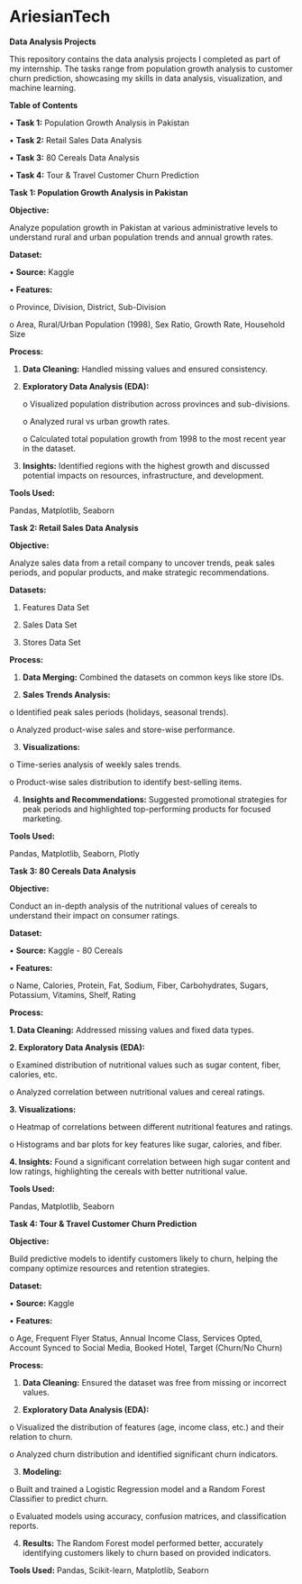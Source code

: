 # AriesianTech 

**Data Analysis Projects**

This repository contains the data analysis projects I completed as part of my internship. The tasks range from population growth analysis to customer churn prediction, showcasing my skills in data analysis, visualization, and machine learning.


**Table of Contents**

   •        **Task 1:** Population Growth Analysis in Pakistan

   •	    **Task 2:** Retail Sales Data Analysis

   •	    **Task 3:** 80 Cereals Data Analysis

   •	    **Task 4:** Tour & Travel Customer Churn Prediction

   

**Task 1: Population Growth Analysis in Pakistan**


**Objective:**

Analyze population growth in Pakistan at various administrative levels to understand rural and urban population trends and annual growth rates.

**Dataset:**

•	**Source:** Kaggle

•	**Features:**

o	Province, Division, District, Sub-Division
     
o	Area, Rural/Urban Population (1998), Sex Ratio, Growth Rate, Household Size
     
**Process:**

1.	**Data Cleaning:** Handled missing values and ensured consistency.
	
2.	**Exploratory Data Analysis (EDA):**
   
     o	Visualized population distribution across provinces and sub-divisions.
  	
     o	Analyzed rural vs urban growth rates.
  	
     o	Calculated total population growth from 1998 to the most recent year in the dataset.
  	
3.	**Insights:** Identified regions with the highest growth and discussed potential impacts on resources, infrastructure, and development.
   
**Tools Used:**

Pandas, Matplotlib, Seaborn



**Task 2: Retail Sales Data Analysis**


**Objective:**

Analyze sales data from a retail company to uncover trends, peak sales periods, and popular products, and make strategic recommendations.


**Datasets:**


1.	Features Data Set
	
2.	Sales Data Set
	
3.	Stores Data Set

**Process:**

1.	**Data Merging:** Combined the datasets on common keys like store IDs.
    
2.	**Sales Trends Analysis:**
   
o	Identified peak sales periods (holidays, seasonal trends).

o	Analyzed product-wise sales and store-wise performance.

3.	**Visualizations:**
   
o	Time-series analysis of weekly sales trends.

o	Product-wise sales distribution to identify best-selling items.

4.	**Insights and Recommendations:** Suggested promotional strategies for peak periods and highlighted top-performing products for focused marketing.
   
**Tools Used:**

Pandas, Matplotlib, Seaborn, Plotly




**Task 3: 80 Cereals Data Analysis**


**Objective:**

Conduct an in-depth analysis of the nutritional values of cereals to understand their impact on consumer ratings.


**Dataset:**

•	**Source:** Kaggle - 80 Cereals

•	**Features:**

o	Name, Calories, Protein, Fat, Sodium, Fiber, Carbohydrates, Sugars, Potassium, Vitamins, Shelf, Rating


**Process:**

**1.	Data Cleaning:** Addressed missing values and fixed data types.

**2.	Exploratory Data Analysis (EDA):**

o	Examined distribution of nutritional values such as sugar content, fiber, calories, etc.

o	Analyzed correlation between nutritional values and cereal ratings.

**3.	Visualizations:**

o	Heatmap of correlations between different nutritional features and ratings.

o	Histograms and bar plots for key features like sugar, calories, and fiber.

**4.	Insights:** Found a significant correlation between high sugar content and low ratings, highlighting the cereals with better nutritional value.


**Tools Used:**

Pandas, Matplotlib, Seaborn




**Task 4: Tour & Travel Customer Churn Prediction**


**Objective:**

Build predictive models to identify customers likely to churn, helping the company optimize resources and retention strategies.


**Dataset:**


•	**Source:** Kaggle

•	**Features:**

o	Age, Frequent Flyer Status, Annual Income Class, Services Opted, Account Synced to Social Media, Booked Hotel, Target (Churn/No Churn)

	
**Process:**


1.	**Data Cleaning:** Ensured the dataset was free from missing or incorrect values.

2.	**Exploratory Data Analysis (EDA):**
   
o	Visualized the distribution of features (age, income class, etc.) and their relation to churn.
  	
o	Analyzed churn distribution and identified significant churn indicators.
  	
3.	**Modeling:**
   
o	Built and trained a Logistic Regression model and a Random Forest Classifier to predict churn.
  	
o	Evaluated models using accuracy, confusion matrices, and classification reports.
  	
4.	**Results:** The Random Forest model performed better, accurately identifying customers likely to churn based on provided indicators.

   
**Tools Used:**
Pandas, Scikit-learn, Matplotlib, Seaborn




